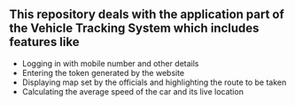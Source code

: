 ## This repository deals with the application part of the Vehicle Tracking System which includes features like
* Logging in with mobile number and other details
* Entering the token generated by the website
* Displaying map set by the officials and highlighting the route to be taken
* Calculating the average speed of the car and its live location